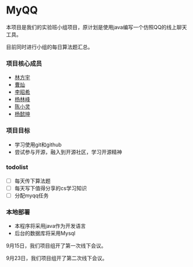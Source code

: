 # MyQQ

本项目是我们的实验班小组项目，原计划是使用java编写一个仿照QQ的线上聊天工具。

目前同时进行小组的每日算法题汇总。

### 项目核心成员
- [林方宇](https://github.com/lfylfy027)
- [曹灿](https://github.com/01000011-43)
- [李昭希](https://github.com/hopeloop)
- [杨林峰](https://github.com/callumyang)
- [陈小灵](https://github.com/chen-xling)
- [杨懿坤](https://github.com/yyk776)
### 项目目标
- 学习使用git和github
- 尝试参与开源，融入到开源社区，学习开源精神
### todolist
- [ ] 每天传下算法题
- [ ] 每天写下值得分享的cs学习知识
- [ ] 分配myqq任务
### 本地部署
- 本程序将采用java作为开发语言
- 后台的数据库将采用Mysql

9月15日，我们项目组开了第一次线下会议。

9月23日，我们项目组开了第二次线下会议。
